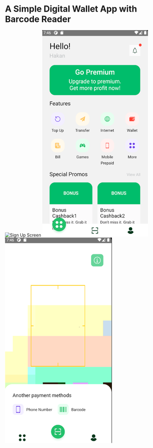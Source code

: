# A Simple Digital Wallet App with Barcode Reader

![Sign Up Screen](https://github.com/hakankaan/digital-wallet-app/blob/main/Sign-Up.png?raw=true)
![Home Screen](https://github.com/hakankaan/digital-wallet-app/blob/main/Home.png?raw=true)
![Scan Screen](https://github.com/hakankaan/digital-wallet-app/blob/main/Scan.png?raw=true)
